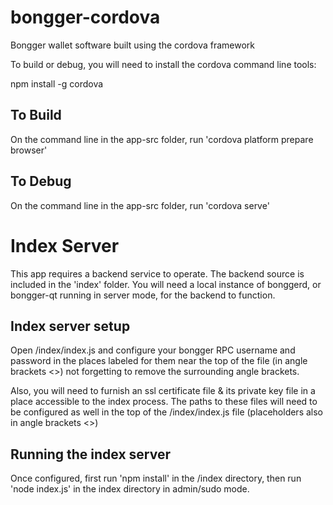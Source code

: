 # bongger-cordova


Bongger wallet software built using the cordova framework


To build or debug, you will need to install the cordova command line tools: 

npm install -g cordova


## To Build

On the command line in the app-src folder, run 'cordova platform prepare browser'

## To Debug

On the command line in the app-src folder, run 'cordova serve'


# Index Server

This app requires a backend service to operate.   The backend source is included in the 'index' folder.   You will need a local instance of bonggerd, or bongger-qt running in server mode, for the backend to function.   

## Index server setup

Open /index/index.js and configure your bongger RPC username and password in the places labeled for them near the top of the file (in angle brackets <>) not forgetting to remove the surrounding angle brackets.

Also, you will need to furnish an ssl certificate file & its private key file in a place accessible to the index process.   The paths to these files will need to be configured as well in the top of the /index/index.js file (placeholders also in angle brackets <>)

## Running the index server

Once configured, first run 'npm install' in the /index directory, then run 'node index.js' in the index directory in admin/sudo mode.

 